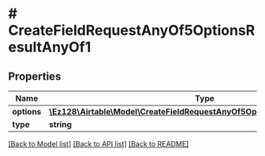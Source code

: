 # # CreateFieldRequestAnyOf5OptionsResultAnyOf1

## Properties

Name | Type | Description | Notes
------------ | ------------- | ------------- | -------------
**options** | [**\Ez128\Airtable\Model\CreateFieldRequestAnyOf5OptionsResultAnyOf1Options**](CreateFieldRequestAnyOf5OptionsResultAnyOf1Options.md) |  |
**type** | **string** |  |

[[Back to Model list]](../../README.md#models) [[Back to API list]](../../README.md#endpoints) [[Back to README]](../../README.md)

